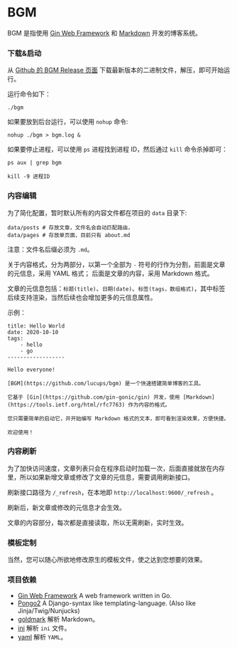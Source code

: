 # BGM

BGM 是指使用 [Gin Web Framework](https://github.com/gin-gonic/gin) 和 [Markdown](https://tools.ietf.org/html/rfc7763) 开发的博客系统。

### 下载&启动

从 [Github 的 BGM Release 页面](https://github.com/lucups/bgm/releases/) 下载最新版本的二进制文件，解压，即可开始运行。

运行命令如下：

```
./bgm
```

如果要放到后台运行，可以使用 `nohup` 命令:

```
nohup ./bgm > bgm.log &
```

如果要停止进程，可以使用 `ps` 进程找到进程 ID，然后通过 `kill` 命令杀掉即可：

```
ps aux | grep bgm

kill -9 进程ID
```

### 内容编辑

为了简化配置，暂时默认所有的内容文件都在项目的 `data` 目录下:

```
data/posts # 存放文章，文件名会自动匹配路由，
data/pages # 存放单页面，目前只有 about.md
```

注意：文件名后缀必须为 `.md`。

关于内容格式，分为两部分，以第一个全部为 `-` 符号的行作为分割，前面是文章的元信息，采用 YAML 格式；
后面是文章的内容，采用 Markdown 格式。

文章的元信息包括：`标题(title)`、`日期(date)`、`标签(tags，数组格式)`，其中标签后续支持渲染，当然后续也会增加更多的元信息属性。

示例：

```
title: Hello World
date: 2020-10-10
tags:
    - hello
    - go
------------------

Hello everyone!

[BGM](https://github.com/lucups/bgm) 是一个快速搭建简单博客的工具。

它基于 [Gin](https://github.com/gin-gonic/gin) 开发，使用 [Markdown](https://tools.ietf.org/html/rfc7763) 作为内容的格式。

您只需要简单的启动它，并开始编写 Markdown 格式的文本，即可看到渲染效果，方便快捷。

欢迎使用！
```

### 内容刷新

为了加快访问速度，文章列表只会在程序启动时加载一次，后面直接就放在内存里，所以如果新增文章或修改了文章的元信息，需要调用刷新接口。

刷新接口路径为 `/_refresh`，在本地即 `http://localhost:9600/_refresh` 。

刷新后，新文章或修改的元信息才会生效。

文章的内容部分，每次都是直接读取，所以无需刷新，实时生效。

### 模板定制

当然，您可以随心所欲地修改原生的模板文件，使之达到您想要的效果。


### 项目依赖

- [Gin Web Framework](https://github.com/gin-gonic/gin) A web framework written in Go. 
- [Pongo2](https://github.com/flosch/pongo2) A Django-syntax like templating-language. (Also like Jinja/Twig/Nunjucks)
- [goldmark](https://github.com/yuin/goldmark) 解析 Markdown。
- [ini](github.com/go-ini/ini) 解析 `ini` 文件。
- [yaml](gopkg.in/yaml.v2) 解析 `YAML`。
